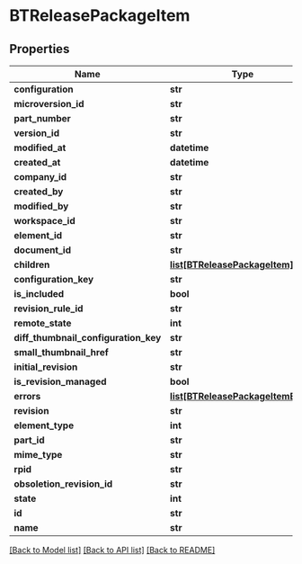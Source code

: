 # BTReleasePackageItem

## Properties
Name | Type | Description | Notes
------------ | ------------- | ------------- | -------------
**configuration** | **str** |  | [optional] 
**microversion_id** | **str** |  | [optional] 
**part_number** | **str** |  | [optional] 
**version_id** | **str** |  | [optional] 
**modified_at** | **datetime** |  | [optional] 
**created_at** | **datetime** |  | [optional] 
**company_id** | **str** |  | [optional] 
**created_by** | **str** |  | [optional] 
**modified_by** | **str** |  | [optional] 
**workspace_id** | **str** |  | [optional] 
**element_id** | **str** |  | [optional] 
**document_id** | **str** |  | [optional] 
**children** | [**list[BTReleasePackageItem]**](BTReleasePackageItem.md) |  | [optional] 
**configuration_key** | **str** |  | [optional] 
**is_included** | **bool** |  | [optional] 
**revision_rule_id** | **str** |  | [optional] 
**remote_state** | **int** |  | [optional] 
**diff_thumbnail_configuration_key** | **str** |  | [optional] 
**small_thumbnail_href** | **str** |  | [optional] 
**initial_revision** | **str** |  | [optional] 
**is_revision_managed** | **bool** |  | [optional] 
**errors** | [**list[BTReleasePackageItemError]**](BTReleasePackageItemError.md) |  | [optional] 
**revision** | **str** |  | [optional] 
**element_type** | **int** |  | [optional] 
**part_id** | **str** |  | [optional] 
**mime_type** | **str** |  | [optional] 
**rpid** | **str** |  | [optional] 
**obsoletion_revision_id** | **str** |  | [optional] 
**state** | **int** |  | [optional] 
**id** | **str** |  | [optional] 
**name** | **str** |  | [optional] 

[[Back to Model list]](../README.md#documentation-for-models) [[Back to API list]](../README.md#documentation-for-api-endpoints) [[Back to README]](../README.md)


